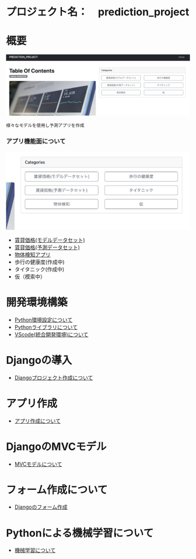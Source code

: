 # プロジェクト名：　prediction_project

# 概要
![Alt text](./document/img/img17.png)
```
様々なモデルを使用し予測アプリを作成
```
### アプリ機能面について

![Alt text](./document/img/img16.png)
- [賃貸価格(モデルデータセット)](./notoboke/housing_model.ipynb)
- [賃貸価格(予測データセット)](./notoboke/housing_list.ipynb)
- [物体検知アプリ]()
- 歩行の健康度(作成中)
- タイタニック(作成中)
- 仮（模索中）


# 開発環境構築
- [Python環境設定について](./document/01_Python環境構築.md)
- [Pythonライブラリについて](./document/02_Pythonライブラリ.md)
- [VScode(統合開発環境)について](./document/03_VScodeでの機能拡張.md)

# Djangoの導入
- [Djangoプロジェクト作成について](./document/04_Djangoプロジェクト作成.md)

# アプリ作成
- [アプリ作成について](./document/05_アプリ作成について.md)

# DjangoのMVCモデル
- [MVCモデルについて](./document/06_MVCモデル.md)

# フォーム作成について
- [Djangoのフォーム作成](./document/07_フォーム作成について.md)

# Pythonによる機械学習について
- [機械学習について](./document/08_機械学習.md)